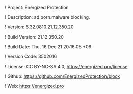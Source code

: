 ! Project: Energized Protection

! Description: ad.porn.malware blocking.

! Version: 6.32.0810.21.12.350.20

! Build Version: 21.12.350.20

! Build Date: Thu, 16 Dec 21 20:16:05 +06

! Version Code: 3502016

! License: CC BY-NC-SA 4.0, https://energized.pro/license

! Github: https://github.com/EnergizedProtection/block

! Web: https://energized.pro
